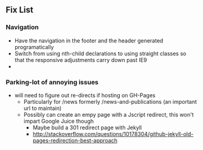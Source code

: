 ## Fix List

### Navigation
* Have the navigation in the footer and the header generated programatically
* Switch from using nth-child declarations to using straight classes so that the responsive adjustments carry down past IE9
* 

### Parking-lot of annoying issues
* will need to figure out re-directs if hosting on GH-Pages
  * Particularly for /news formerly /news-and-publications (an important url to maintain)
  * Possibly can create an empy page with a Jscript redirect, this won't impart Google Juice though
    * Maybe build a 301 redirect page with Jekyll
    * http://stackoverflow.com/questions/10178304/github-jekyll-old-pages-redirection-best-approach
    